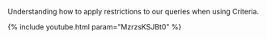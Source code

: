 ---
---

Understanding how to apply restrictions to our queries when using Criteria.

{% include youtube.html param="MzrzsKSJBt0" %}